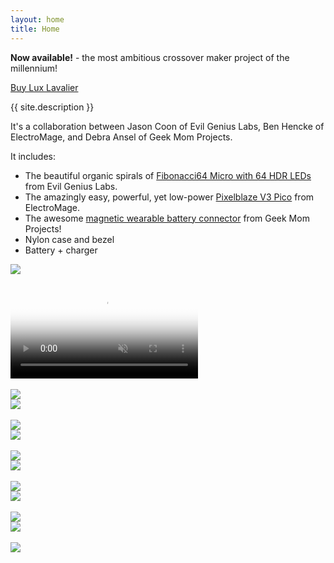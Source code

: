 ```yaml
---
layout: home
title: Home
---
```


**Now available!** - the most ambitious crossover maker project of the millennium!

<a class="btn btn-success" href="/buy">Buy Lux Lavalier</a>

{{ site.description }}

It's a collaboration between Jason Coon of Evil Genius Labs, Ben Hencke of ElectroMage, and Debra Ansel of Geek Mom Projects.

It includes:

- The beautiful organic spirals of [Fibonacci64 Micro with 64 HDR LEDs](https://evilgeniuslabs.org/fibonacci64-micro-hdr) from Evil Genius Labs.
- The amazingly easy, powerful, yet low-power [Pixelblaze V3 Pico](https://shop.electromage.com/products/pixelblaze-v3-pico-tiny-wifi-led-controller) from ElectroMage.
- The awesome [magnetic wearable battery connector](https://www.geekmomprojects.com/flexible-3d-printed-battery-holder) from Geek Mom Projects!
- Nylon case and bezel
- Battery + charger

<div class="row">
  <div class="col">
    <img src="/assets/img/DSC_0161.webp" class="img-thumbnail" />
  </div>
</div>

<br />

<div class="ratio ratio-1x1 img-thumbnail">
  <video poster="/assets/img/EPf2onF.png" preload="auto" autoplay="autoplay" muted="muted" loop="loop" loading="lazy">
    <source src="/assets/img/EPf2onF.mp4" type="video/mp4">
  </video>
</div>

<br />

<div class="row">
  <div class="col">
    <img src="/assets/img/DSC_0139.webp" class="img-thumbnail" />
  </div>
  <div class="col">
    <img src="/assets/img/DSC_0157.webp" class="img-thumbnail" />
  </div>
</div>

<br />

<div class="row">
  <div class="col">
    <img src="/assets/img/DSC_0160.webp" class="img-thumbnail" />
  </div>
  <div class="col">
    <img src="/assets/img/DSC_0253.webp" class="img-thumbnail" />
  </div>
</div>

<br />

<div class="row">
  <div class="col">
    <img src="/assets/img/DSC_0237.webp" class="img-thumbnail" />
  </div>
  <div class="col">
    <img src="/assets/img/DSC_0233.webp" class="img-thumbnail" />
  </div>
</div>

<br />

<div class="row">
  <div class="col">
    <img src="/assets/img/DSC_0211.webp" class="img-thumbnail" />
  </div>
  <div class="col">
    <img src="/assets/img/DSC_0197.webp" class="img-thumbnail" />
  </div>
</div>

<br />

<div class="row">
  <div class="col">
    <img src="/assets/img/DSC_0186.webp" class="img-thumbnail" />
  </div>
  <div class="col">
    <img src="/assets/img/DSC_0134.webp" class="img-thumbnail" />
  </div>
</div>

<br />

<div class="row">
  <div class="col">
    <img src="/assets/img/IMG_4960.webp" class="img-thumbnail" />
  </div>
</div>